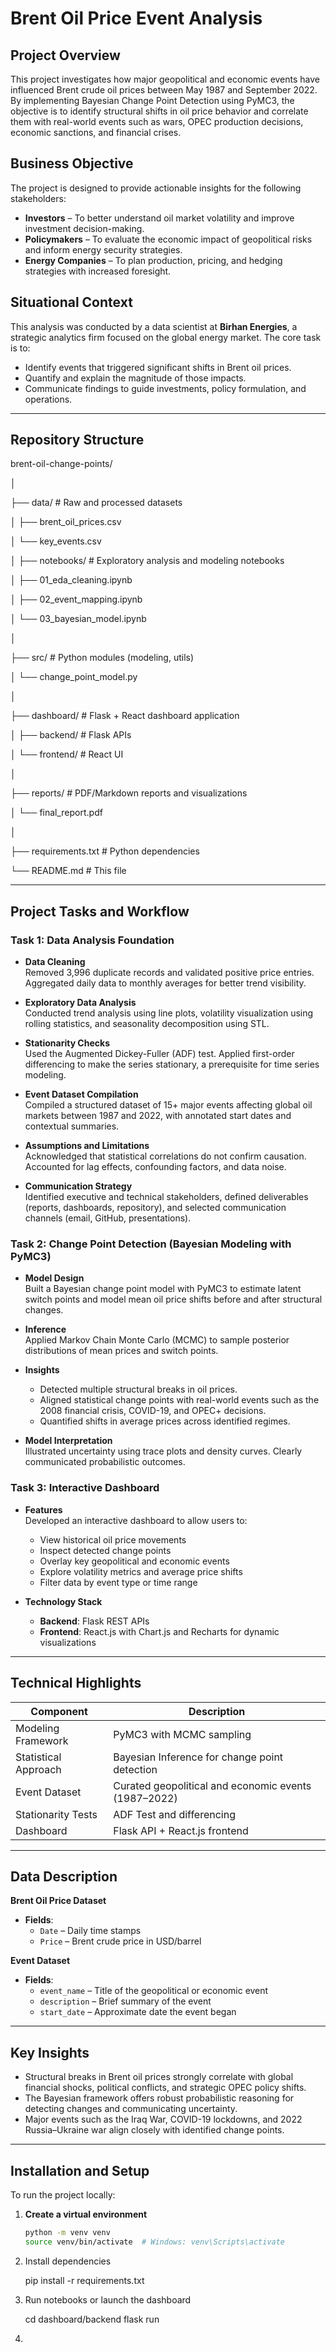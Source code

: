 # Brent Oil Price Event Analysis

## Project Overview

This project investigates how major geopolitical and economic events have influenced Brent crude oil prices between May 1987 and September 2022. By implementing Bayesian Change Point Detection using PyMC3, the objective is to identify structural shifts in oil price behavior and correlate them with real-world events such as wars, OPEC production decisions, economic sanctions, and financial crises.

## Business Objective

The project is designed to provide actionable insights for the following stakeholders:

- **Investors** – To better understand oil market volatility and improve investment decision-making.
- **Policymakers** – To evaluate the economic impact of geopolitical risks and inform energy security strategies.
- **Energy Companies** – To plan production, pricing, and hedging strategies with increased foresight.

## Situational Context

This analysis was conducted by a data scientist at **Birhan Energies**, a strategic analytics firm focused on the global energy market. The core task is to:

- Identify events that triggered significant shifts in Brent oil prices.
- Quantify and explain the magnitude of those impacts.
- Communicate findings to guide investments, policy formulation, and operations.

---

## Repository Structure

brent-oil-change-points/

│

├── data/                # Raw and processed datasets

│   ├── brent_oil_prices.csv

│   └── key_events.csv

│
├── notebooks/           # Exploratory analysis and modeling notebooks

│   ├── 01_eda_cleaning.ipynb

│   ├── 02_event_mapping.ipynb

│   └── 03_bayesian_model.ipynb

│

├── src/                 # Python modules (modeling, utils)

│   └── change_point_model.py

│

├── dashboard/           # Flask + React dashboard application

│   ├── backend/         # Flask APIs

│   └── frontend/        # React UI

│

├── reports/             # PDF/Markdown reports and visualizations

│   └── final_report.pdf

│

├── requirements.txt     # Python dependencies

└── README.md            # This file


---

## Project Tasks and Workflow

### Task 1: Data Analysis Foundation

- **Data Cleaning**  
  Removed 3,996 duplicate records and validated positive price entries. Aggregated daily data to monthly averages for better trend visibility.

- **Exploratory Data Analysis**  
  Conducted trend analysis using line plots, volatility visualization using rolling statistics, and seasonality decomposition using STL.

- **Stationarity Checks**  
  Used the Augmented Dickey-Fuller (ADF) test. Applied first-order differencing to make the series stationary, a prerequisite for time series modeling.

- **Event Dataset Compilation**  
  Compiled a structured dataset of 15+ major events affecting global oil markets between 1987 and 2022, with annotated start dates and contextual summaries.

- **Assumptions and Limitations**  
  Acknowledged that statistical correlations do not confirm causation. Accounted for lag effects, confounding factors, and data noise.

- **Communication Strategy**  
  Identified executive and technical stakeholders, defined deliverables (reports, dashboards, repository), and selected communication channels (email, GitHub, presentations).

### Task 2: Change Point Detection (Bayesian Modeling with PyMC3)

- **Model Design**  
  Built a Bayesian change point model with PyMC3 to estimate latent switch points and model mean oil price shifts before and after structural changes.

- **Inference**  
  Applied Markov Chain Monte Carlo (MCMC) to sample posterior distributions of mean prices and switch points.

- **Insights**  
  - Detected multiple structural breaks in oil prices.
  - Aligned statistical change points with real-world events such as the 2008 financial crisis, COVID-19, and OPEC+ decisions.
  - Quantified shifts in average prices across identified regimes.

- **Model Interpretation**  
  Illustrated uncertainty using trace plots and density curves. Clearly communicated probabilistic outcomes.

### Task 3: Interactive Dashboard

- **Features**  
  Developed an interactive dashboard to allow users to:
  - View historical oil price movements
  - Inspect detected change points
  - Overlay key geopolitical and economic events
  - Explore volatility metrics and average price shifts
  - Filter data by event type or time range

- **Technology Stack**  
  - **Backend**: Flask REST APIs
  - **Frontend**: React.js with Chart.js and Recharts for dynamic visualizations

---

## Technical Highlights

| Component            | Description                                      |
|---------------------|--------------------------------------------------|
| Modeling Framework  | PyMC3 with MCMC sampling                         |
| Statistical Approach| Bayesian Inference for change point detection    |
| Event Dataset       | Curated geopolitical and economic events (1987–2022) |
| Stationarity Tests  | ADF Test and differencing                        |
| Dashboard           | Flask API + React.js frontend                    |

---

## Data Description

**Brent Oil Price Dataset**
- **Fields**:
  - `Date` – Daily time stamps
  - `Price` – Brent crude price in USD/barrel

**Event Dataset**
- **Fields**:
  - `event_name` – Title of the geopolitical or economic event
  - `description` – Brief summary of the event
  - `start_date` – Approximate date the event began

---

## Key Insights

- Structural breaks in Brent oil prices strongly correlate with global financial shocks, political conflicts, and strategic OPEC policy shifts.
- The Bayesian framework offers robust probabilistic reasoning for detecting changes and communicating uncertainty.
- Major events such as the Iraq War, COVID-19 lockdowns, and 2022 Russia–Ukraine war align closely with identified change points.

---

## Installation and Setup

To run the project locally:

1. **Create a virtual environment**  
   ```bash
   python -m venv venv
   source venv/bin/activate  # Windows: venv\Scripts\activate
   ```

2. Install dependencies

   pip install -r requirements.txt
   
3. Run notebooks or launch the dashboard

   cd dashboard/backend
flask run


5. 
